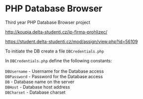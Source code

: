 # PHP Database Browser

Third year PHP Database Browser project

http://koupja.delta-studenti.cz/ip-firma-prohlizec/

https://student.delta-studenti.cz/mod/assign/view.php?id=56109

To initiate the DB create a file `DBCredentials.php`

In `DBCredentials.php` define the following constants:<br><br>
`DBUsername` - Username for the Database access<br>
`DBPassword` - Password for the Database access<br>
`DB` - Database name on the server<br>
`DBHost` - Database host address<br>
`DBCharset` - Database charset